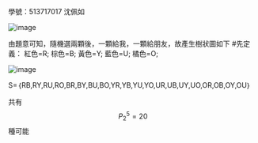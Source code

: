 學號：513717017 沈佩如

![image](https://github.com/user-attachments/assets/c0b0bff3-842b-481a-96f1-6c14552613e1)

由題意可知，隨機選兩顆後，一顆給我，一顆給朋友，故產生樹狀圖如下
#先定義：
紅色=R;
棕色=B;
黃色=Y;
藍色=U;
橘色=O;

![image](https://github.com/user-attachments/assets/cdf9c0a1-247b-4e24-a44f-72d4b7765167)

S=｛RB,RY,RU,RO,BR,BY,BU,BO,YR,YB,YU,YO,UR,UB,UY,UO,OR,OB,OY,OU｝

共有 $$P_{2}^5=20$$ 種可能

